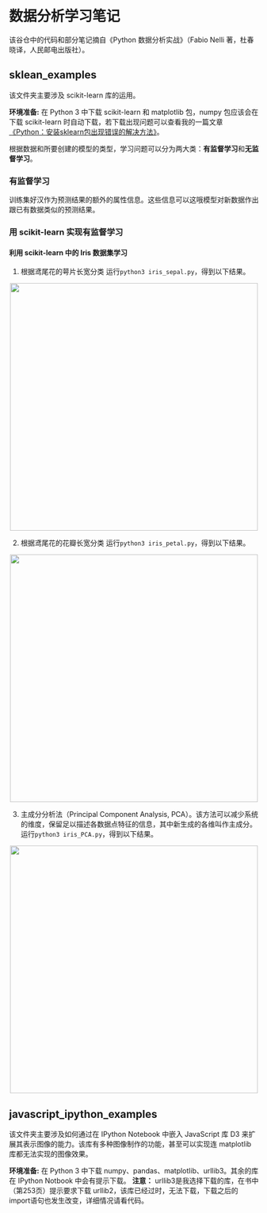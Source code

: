 # 数据分析学习笔记

该谷仓中的代码和部分笔记摘自《Python 数据分析实战》（Fabio Nelli 著，杜春晓译，人民邮电出版社）。

## sklean_examples
该文件夹主要涉及 scikit-learn 库的运用。

**环境准备:**
在 Python 3 中下载 scikit-learn 和 matplotlib 包，numpy 包应该会在下载 scikit-learn 时自动下载，若下载出现问题可以查看我的一篇文章<a href="https://www.cnblogs.com/zhenqichai/p/fix-pip-install-sklearn-problem.html">《Python：安装sklearn包出现错误的解决方法》</a>。

根据数据和所要创建的模型的类型，学习问题可以分为两大类：**有监督学习**和**无监督学习**。

### 有监督学习
训练集好汉作为预测结果的额外的属性信息。这些信息可以这哦模型对新数据作出跟已有数据类似的预测结果。

### 用 scikit-learn 实现有监督学习

#### 利用 scikit-learn 中的 Iris 数据集学习

1. 根据鸢尾花的萼片长宽分类
运行`python3 iris_sepal.py`，得到以下结果。
<p align="center">
 <img src="sklean_examples/iris_sepal.png" width="500"/>
</p>

2. 根据鸢尾花的花瓣长宽分类
运行`python3 iris_petal.py`，得到以下结果。
<p align="center">
 <img src="sklean_examples/iris_petal.png" width="500"/>
</p>

3. 主成分分析法（Principal Component Analysis, PCA）。该方法可以减少系统的维度，保留足以描述各数据点特征的信息，其中新生成的各维叫作主成分。
运行`python3 iris_PCA.py`，得到以下结果。
<p align="center">
 <img src="sklean_examples/iris_PCA.png" width="500"/>
</p>

## javascript_ipython_examples
该文件夹主要涉及如何通过在 IPython Notebook 中嵌入 JavaScript 库 D3 来扩展其表示图像的能力。该库有多种图像制作的功能，甚至可以实现连 matplotlib 库都无法实现的图像效果。

**环境准备:**
在 Python 3 中下载 numpy、pandas、matplotlib、urllib3。其余的库在 IPython Notbook 中会有提示下载。
**注意：**
urllib3是我选择下载的库，在书中（第253页）提示要求下载 urllib2，该库已经过时，无法下载，下载之后的import语句也发生改变，详细情况请看代码。